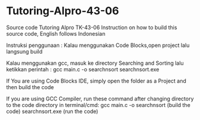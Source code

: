 # Tutoring-Alpro-43-06
Source code Tutoring Alpro TK-43-06
Instruction on how to build this source code, English follows Indonesian


Instruksi penggunaan : 
Kalau menggunakan Code Blocks,open project lalu langsung build 

Kalau menggunakan gcc, masuk ke directory Searching and Sorting
lalu ketikkan perintah :
gcc main.c -o searchnsort
searchnsort.exe

If You are using Code Blocks IDE, simply open the folder as a Project and then build the code

If you are using GCC Compiler, run these command after changing directory to the code directory in terminal/cmd:
gcc main.c -o searchnsort (build the code)
searchnsort.exe (run the code)

